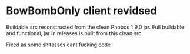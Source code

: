 # BowBombOnly client revidsed
Buildable src reconstructed from the clean Phobos 1.9.0 jar. Full buildable and functional, jar in releases is built from this clean src. 


Fixed as some shitasses cant fucking code
